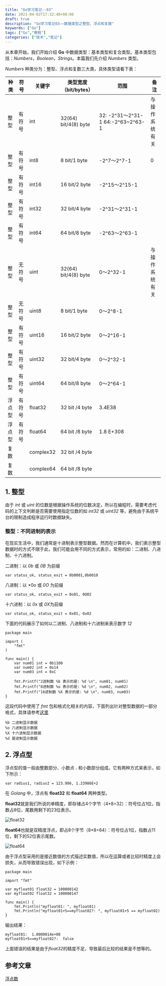 ```yaml
---
title: "Go学习笔记--03"
date: 2021-04-02T17:32:48+08:00
draft: true
description: "Go学习笔记03——数据类型之整型、浮点和复数"
keywords: ["Go"]
tags: ["Go","教程"]
categories: ["技术","笔记"]
---
```

从本章开始，我们开始介绍 **Go** 中数据类型：基本类型和复合类型。基本类型包括：*Numbers*，*Boolean*，*Strings*。本篇我们先介绍 *Numbers* 类型。
<!--more-->

*Numbers* 种类分为：整型、浮点和复数三大类，具体类型请看下表：

| 种类 | 符号 | 关键字 | 类型宽度（bit/bytes） | 范围 | 备注 |
| --- | ---  | --- | --- | --- | --- |
| 整型 | 有符号 | int | 32(64) bit/4(8) byte | 32: -2^31～2^31-1 64:-2^63~2^63-1 | 与操作系统有关 |
| 整型 | 有符号 | int8 | 8 bit/1 byte| -2^7～2^7-1 | 0 |
| 整型 | 有符号 | int16 | 16 bit/2 byte | -2^15～2^15-1 |  |
| 整型 | 有符号 | int32 | 32 bit/4 byte | -2^31～2^31-1 |  |
| 整型 | 有符号 | int64 | 64 bit/8 byte | -2^63～2^63-1 |  |
| 整型 | 无符号 | uint | 32(64) bit/4(8) byte | 0～2^32-1 | 与操作系统有关 |
| 整型 | 无符号 | uint8 |  8 bit/1 byte| 0～2^8-1 |  |
| 整型 | 有符号 | uint16 | 16 bit/2 byte | 0～2^16-1 |  |
| 整型 | 有符号 | uint32 | 32 bit/4 byte | 0～2^32-1 |  |
| 整型 | 有符号 | uint64 | 64 bit/8 byte | 0～2^64-1 |  |
| 浮点型 | 有符号 | float32 | 32 bit /4 byte | 3.4E38 |  |
| 浮点型 | 有符号 | float64 | 64 bit /8 byte | 1.8 E+308 |  |
| 复数 |  | complex32 | 32 bit /4 byte |  |
| 复数 |  | complex64 | 64 bit /8 byte |  |

## 1. 整型

由于 *int* 或 *uint* 的位数是根据操作系统的位数决定，所以在编程时，需要考虑代码的上下文判断是否需要使用指定位数的如 *int32* 或 *uint32* 等，避免由于系统平台的限制造成程序运行时数据缺失。

###  整型：不同进制的表示

在现实生活中，我们通常是十进制表示整型数据。然而在计算机中，我们表示整型数据时的方式不限于此，我们可能会用不同的方式表示，常用的如：二进制、八进制、十六进制。

二进制：以 *0b* 或 *0B* 为前缀

```golang
var status_ok, status_exit = 0b0001,0b0010
```

八进制：以 *0o 或 *0O* 为前缀

```golang
var status_ok, status_exit = 0o01, 0O02
```

十六进制：以 *0x* 或 *0X*为前缀

```golang
var status_ok, status_exit = 0x01, 0x02
```

下面的代码展示了如何以二进制、八进制和十六进制来表示数字 *12*

```golang
package main

import (
    "fmt"
)

func main() {
    var num01 int = 0b1100
    var num02 int = 0o14
    var num03 int = 0xC

    fmt.Printf("2进制数 %b 表示的是: %d \n", num01, num01)
    fmt.Printf("8进制数 %o 表示的是: %d \n", num02, num02)
    fmt.Printf("16进制数 %X 表示的是: %d \n", num03, num03)
}
```

这段代码中使用了 *fmt* 包和格式化相关的内容，下面列出针对整型数据的一部分格式，具体请参考[这里](https://golang.org/pkg/fmt/)

```fmt
%b 二进制显示数据
%o 八进制显示数据
%X 十六进制显示数据
%d 是进制显示数据
```

## 2. 浮点型

浮点型的值一般由整数部分、小数点 **.** 和小数部分组成。它有两种方式来表示，如下所示：

```golang
var radius1, radius2 = 123.986, 1.23986E+2
```

在 *Golang* 中，浮点有 **float32** 和 **float64** 两种类型。

**float32**就是我们所说的单精度，即存储占4个字节（4*8=32）：符号位占1位，指数占8位，尾数用剩下的23位表示。

![float32](https://upload.wikimedia.org/wikipedia/commons/d/d2/Float_example.svg)

**float64**也就是双精度浮点，即占8个字节（8*8=64）：符号位占1位，指数占11位，剩下的52位表示尾数。

![float64](https://en.wikipedia.org/wiki/Double-precision_floating-point_format#/media/File:IEEE_754_Double_Floating_Point_Format.svg)

由于浮点型采用的是接近数值的方式描述实数值，所以在运算或者比较时精度上会损失，从而导致错误出现，如下示例：

```golang
package main

import "fmt"

var myfloat01 float32 = 100000142
var myfloat02 float32 = 100000147

func main() {
	fmt.Println("myfloat01: ", myfloat01)
	fmt.Println("myfloat01+5==myfloat02?: ", myfloat01+5 == myfloat02)
}
```

输出结果：
```shell
myfloat01:  1.0000014e+08
myfloat01+5==myfloat02?:  false
```

上面错误的结果是由于*float32*的精度不足，导致最后比较的结果是不想等的。

## 参考文章
[浮点数](https://zh.wikipedia.org/wiki/%E6%B5%AE%E7%82%B9%E6%95%B0)

